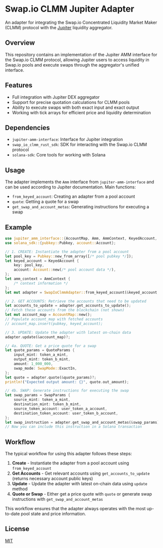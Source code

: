 # Swap.io CLMM Jupiter Adapter

An adapter for integrating the Swap.io Concentrated Liquidity Market Maker (CLMM) protocol with the [Jupiter](https://jup.ag/) liquidity aggregator.

## Overview

This repository contains an implementation of the Jupiter AMM interface for the Swap.io CLMM protocol, allowing Jupiter users to access liquidity in Swap.io pools and execute swaps through the aggregator's unified interface.

## Features

- Full integration with Jupiter DEX aggregator
- Support for precise quotation calculations for CLMM pools
- Ability to execute swaps with both exact input and exact output
- Working with tick arrays for efficient price and liquidity determination

## Dependencies

- `jupiter-amm-interface`: Interface for Jupiter integration
- `swap_io_clmm_rust_sdk`: SDK for interacting with the Swap.io CLMM protocol
- `solana-sdk`: Core tools for working with Solana

## Usage

The adapter implements the `Amm` interface from `jupiter-amm-interface` and can be used according to Jupiter documentation. Main functions:

- `from_keyed_account`: Creating an adapter from a pool account
- `quote`: Getting a quote for a swap
- `get_swap_and_account_metas`: Generating instructions for executing a swap

## Example

```rust
use jupiter_amm_interface::{AccountMap, Amm, AmmContext, KeyedAccount, QuoteParams, SwapParams, SwapMode};
use solana_sdk::{pubkey::Pubkey, account::Account};

// 1. CREATE: Instantiate the adapter from a pool account
let pool_key = Pubkey::new_from_array([/* pool pubkey */]);
let keyed_account = KeyedAccount {
    key: pool_key,
    account: Account::new(/* pool account data */),
};
let amm_context = AmmContext {
    /* context information */
};
let mut adapter = SwapIoClmmAdapter::from_keyed_account(&keyed_account, &amm_context)?;

// 2. GET ACCOUNTS: Retrieve the accounts that need to be updated
let accounts_to_update = adapter.get_accounts_to_update();
// Fetch these accounts from the blockchain (not shown)
let mut account_map = AccountMap::new();
// Populate account_map with fetched accounts
// account_map.insert(pubkey, keyed_account);

// 3. UPDATE: Update the adapter with latest on-chain data
adapter.update(&account_map)?;

// 4a. QUOTE: Get a price quote for a swap
let quote_params = QuoteParams {
    input_mint: token_a_mint,
    output_mint: token_b_mint,
    amount: 1_000_000,
    swap_mode: SwapMode::ExactIn,
};
let quote = adapter.quote(&quote_params)?;
println!("Expected output amount: {}", quote.out_amount);

// 4b. SWAP: Generate instructions for executing the swap
let swap_params = SwapParams {
    source_mint: token_a_mint,
    destination_mint: token_b_mint,
    source_token_account: user_token_a_account,
    destination_token_account: user_token_b_account,
};
let swap_instruction = adapter.get_swap_and_account_metas(&swap_params)?;
// Now you can include this instruction in a Solana transaction
```

## Workflow

The typical workflow for using this adapter follows these steps:

1. **Create** - Instantiate the adapter from a pool account using `from_keyed_account`
2. **Get Accounts** - Get relevant accounts using `get_accounts_to_update` (returns necessary account public keys)
3. **Update** - Update the adapter with latest on-chain data using `update` method
4. **Quote or Swap** - Either get a price quote with `quote` or generate swap instructions with `get_swap_and_account_metas`

This workflow ensures that the adapter always operates with the most up-to-date pool state and price information.

## License

[MIT](LICENSE)